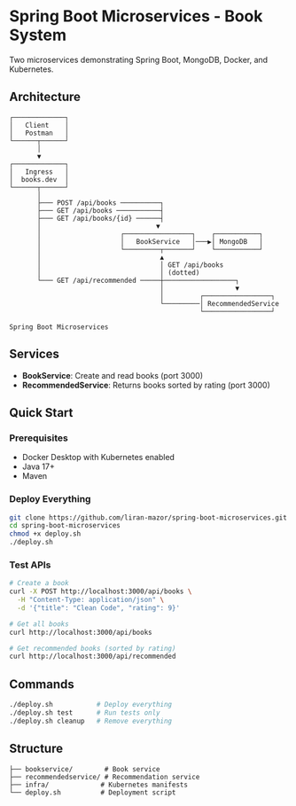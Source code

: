 # Spring Boot Microservices - Book System

Two microservices demonstrating Spring Boot, MongoDB, Docker, and Kubernetes.

## Architecture

```
┌─────────────┐
│   Client    │
│   Postman   │
└──────┬──────┘
       │
       ▼
┌─────────────┐
│   Ingress   │
│  books.dev  │
└──────┬──────┘
       │
       ├─── POST /api/books ──────────┐
       ├─── GET /api/books ───────────┤
       ├─── GET /api/books/{id} ──────┤
       │                             ▼
       │                    ┌─────────────────┐    ┌───────────┐
       │                    │   BookService   │───▶│ MongoDB   │
       │                    └─────────┬───────┘    └───────────┘
       │                              ▲
       │                              │ GET /api/books
       │                              │ (dotted)
       └─── GET /api/recommended ─────┼──────────────────┐
                                      │                  ▼
                                      │         ┌─────────────────┐
                                      └─────────│ RecommendedService 
                                                └─────────────────┘

Spring Boot Microservices
```

## Services
- **BookService**: Create and read books (port 3000)
- **RecommendedService**: Returns books sorted by rating (port 3000)

## Quick Start

### Prerequisites
- Docker Desktop with Kubernetes enabled
- Java 17+
- Maven

### Deploy Everything
```bash
git clone https://github.com/liran-mazor/spring-boot-microservices.git
cd spring-boot-microservices
chmod +x deploy.sh
./deploy.sh
```

### Test APIs
```bash
# Create a book
curl -X POST http://localhost:3000/api/books \
  -H "Content-Type: application/json" \
  -d '{"title": "Clean Code", "rating": 9}'

# Get all books
curl http://localhost:3000/api/books

# Get recommended books (sorted by rating)
curl http://localhost:3000/api/recommended
```

## Commands
```bash
./deploy.sh           # Deploy everything
./deploy.sh test      # Run tests only
./deploy.sh cleanup   # Remove everything
```

## Structure
```
├── bookservice/        # Book service
├── recommendedservice/ # Recommendation service  
├── infra/             # Kubernetes manifests
└── deploy.sh          # Deployment script
```